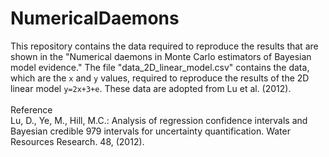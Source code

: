 # NumericalDaemons
This repository contains the data required to reproduce the results that are shown in the "Numerical daemons in Monte Carlo estimators of Bayesian model evidence." The file "data_2D_linear_model.csv" contains the data, which are the `x` and `y` values, required to reproduce the results of the 2D linear model `y=2x+3+e`. These data are adopted from Lu et al. (2012). <br>
<br>
Reference <br>
Lu, D., Ye, M., Hill, M.C.: Analysis of regression confidence intervals and Bayesian credible 979 intervals for uncertainty quantification. Water Resources Research. 48, (2012).
